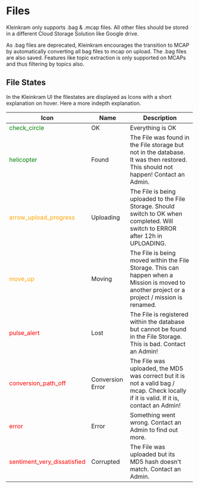 # Files

Kleinkram only supports .bag & .mcap files. All other files should be stored in a different Cloud Storage Solution like Google drive.

As .bag files are deprecated, Kleinkram encourages the transition to MCAP by automatically converting all bag files to mcap on upload. The .bag files are also saved.
Features like topic extraction is only supported on MCAPs and thus filtering by topics also.

## File States
In the Kleinkram UI the filestates are displayed as Icons with a short explanation on hover. Here a more indepth explanation.

| Icon                                                                                           | Name             | Description                                                                                                                                    |
|------------------------------------------------------------------------------------------------|------------------|------------------------------------------------------------------------------------------------------------------------------------------------|
| <span class="material-symbols-outlined" style="color: green">check_circle</span>               | OK               | Everything is OK                                                                                                                               |
| <span class="material-symbols-outlined" style="color: green">helicopter</span>                 | Found            | The File was found in the File storage but not in the database. It was then restored. This should not happen! Contact an Admin.                |
| <span class="material-symbols-outlined" style="color: orange">arrow_upload_progress</span>     | Uploading        | The File is being uploaded to the File Storage. Should switch to OK when completed. Will switch to ERROR after 12h in UPLOADING.               |
| <span class="material-symbols-outlined" style="color: orange">move_up</span>                   | Moving           | The File is being moved within the File Storage. This can happen when a Mission is moved to another project or a project / mission is renamed. |
| <span class="material-symbols-outlined" style="color: red">pulse_alert</span>                  | Lost             | The File is registered within the database but cannot be found in the File Storage. This is bad. Contact an Admin!                             |
| <span class="material-symbols-outlined" style="color: red">conversion_path_off</span>          | Conversion Error | The File was uploaded, the MD5 was correct but it is not a valid bag / mcap. Check locally if it is valid. If it is, contact an Admin!         |
| <span class="material-symbols-outlined" style="color: red">error</span>                        | Error            | Something went wrong. Contact an Admin to find out more.                                                                                       |
| <span class="material-symbols-outlined" style="color: red">sentiment_very_dissatisfied</span>  | Corrupted        | The File was uploaded but its MD5 hash doesn't match. Contact an Admin.                                                                        |
